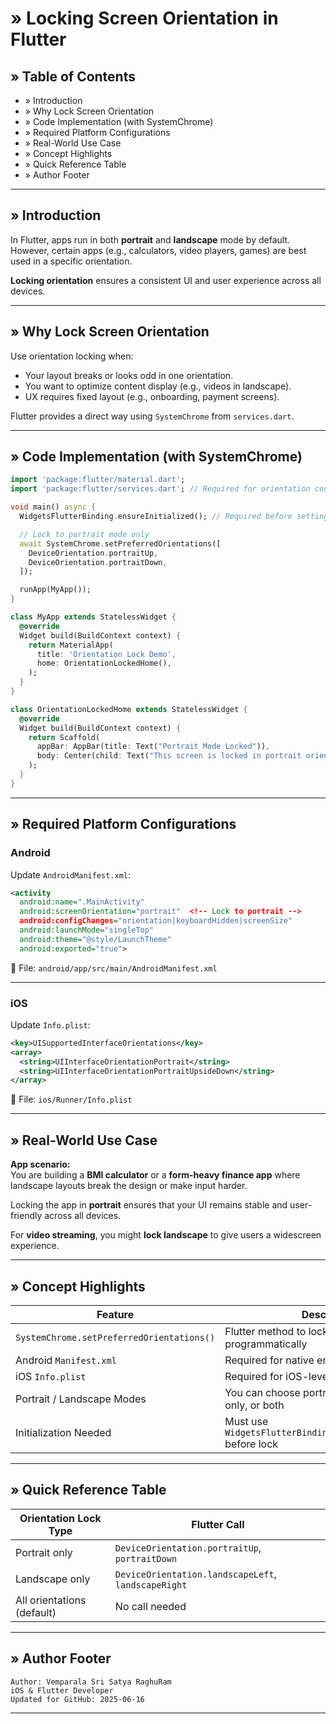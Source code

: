 # » Locking Screen Orientation in Flutter

## » Table of Contents
- » Introduction  
- » Why Lock Screen Orientation  
- » Code Implementation (with SystemChrome)  
- » Required Platform Configurations  
- » Real-World Use Case  
- » Concept Highlights  
- » Quick Reference Table  
- » Author Footer

---

## » Introduction

In Flutter, apps run in both **portrait** and **landscape** mode by default. However, certain apps (e.g., calculators, video players, games) are best used in a specific orientation.

**Locking orientation** ensures a consistent UI and user experience across all devices.

---

## » Why Lock Screen Orientation

Use orientation locking when:
- Your layout breaks or looks odd in one orientation.
- You want to optimize content display (e.g., videos in landscape).
- UX requires fixed layout (e.g., onboarding, payment screens).

Flutter provides a direct way using `SystemChrome` from `services.dart`.

---

## » Code Implementation (with SystemChrome)

```dart
import 'package:flutter/material.dart';
import 'package:flutter/services.dart'; // Required for orientation control

void main() async {
  WidgetsFlutterBinding.ensureInitialized(); // Required before setting orientation

  // Lock to portrait mode only
  await SystemChrome.setPreferredOrientations([
    DeviceOrientation.portraitUp,
    DeviceOrientation.portraitDown,
  ]);

  runApp(MyApp());
}

class MyApp extends StatelessWidget {
  @override
  Widget build(BuildContext context) {
    return MaterialApp(
      title: 'Orientation Lock Demo',
      home: OrientationLockedHome(),
    );
  }
}

class OrientationLockedHome extends StatelessWidget {
  @override
  Widget build(BuildContext context) {
    return Scaffold(
      appBar: AppBar(title: Text("Portrait Mode Locked")),
      body: Center(child: Text("This screen is locked in portrait orientation")),
    );
  }
}
```

---

## » Required Platform Configurations

### Android

Update `AndroidManifest.xml`:

```xml
<activity
  android:name=".MainActivity"
  android:screenOrientation="portrait"  <!-- Lock to portrait -->
  android:configChanges="orientation|keyboardHidden|screenSize"
  android:launchMode="singleTop"
  android:theme="@style/LaunchTheme"
  android:exported="true">
```

📁 File: `android/app/src/main/AndroidManifest.xml`

---

### iOS

Update `Info.plist`:

```xml
<key>UISupportedInterfaceOrientations</key>
<array>
  <string>UIInterfaceOrientationPortrait</string>
  <string>UIInterfaceOrientationPortraitUpsideDown</string>
</array>
```

📁 File: `ios/Runner/Info.plist`

---

## » Real-World Use Case

**App scenario:**  
You are building a **BMI calculator** or a **form-heavy finance app** where landscape layouts break the design or make input harder.

Locking the app in **portrait** ensures that your UI remains stable and user-friendly across all devices.

For **video streaming**, you might **lock landscape** to give users a widescreen experience.

---

## » Concept Highlights

| Feature                        | Description                                                                 |
|--------------------------------|-----------------------------------------------------------------------------|
| `SystemChrome.setPreferredOrientations()` | Flutter method to lock orientation programmatically                    |
| Android `Manifest.xml`         | Required for native enforcement                                            |
| iOS `Info.plist`               | Required for iOS-level enforcement                                         |
| Portrait / Landscape Modes     | You can choose portrait-only, landscape-only, or both                     |
| Initialization Needed          | Must use `WidgetsFlutterBinding.ensureInitialized()` before lock          |

---

## » Quick Reference Table

| Orientation Lock Type      | Flutter Call                                                   |
|----------------------------|-----------------------------------------------------------------|
| Portrait only              | `DeviceOrientation.portraitUp`, `portraitDown`                 |
| Landscape only             | `DeviceOrientation.landscapeLeft`, `landscapeRight`            |
| All orientations (default) | No call needed                                                 |

---

## » Author Footer

```
Author: Vemparala Sri Satya RaghuRam  
iOS & Flutter Developer  
Updated for GitHub: 2025-06-16
```

---

